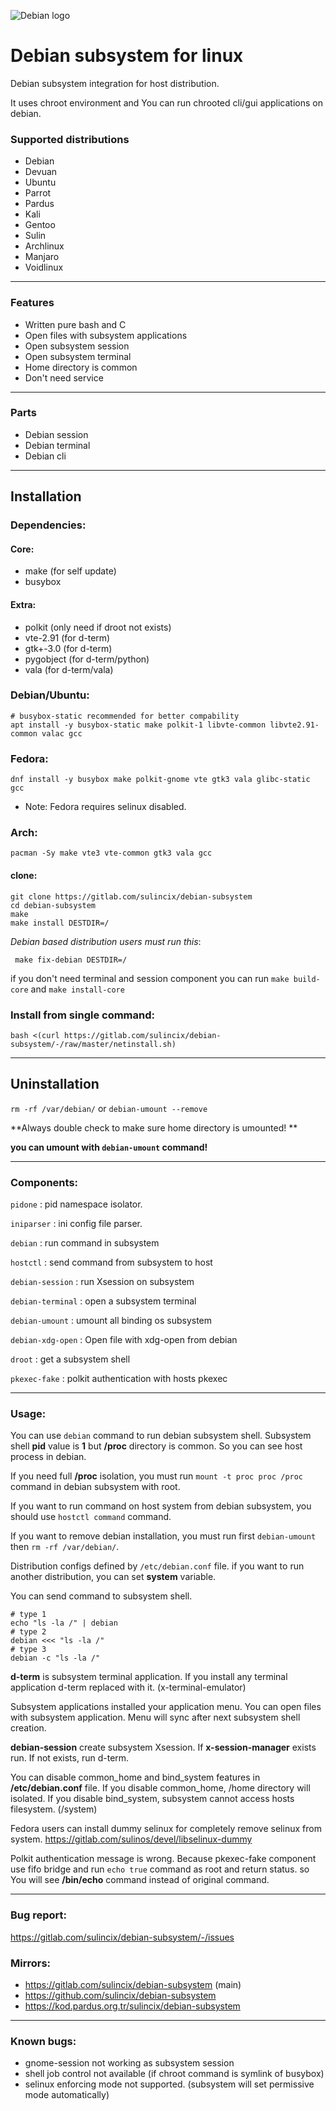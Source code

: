![Debian logo](https://gitlab.com/sulincix/debian-subsystem/-/raw/master/core/debian.svg)
# Debian subsystem for linux
Debian subsystem integration for host distribution.

It uses chroot environment and You can run chrooted cli/gui applications on debian.

### Supported distributions
* Debian
* Devuan
* Ubuntu
* Parrot
* Pardus
* Kali
* Gentoo
* Sulin
* Archlinux
* Manjaro
* Voidlinux

***

### Features
* Written pure bash and C
* Open files with subsystem applications
* Open subsystem session
* Open subsystem terminal
* Home directory is common
* Don't need service

***

### Parts
* Debian session
* Debian terminal
* Debian cli

***
## Installation

### Dependencies:

#### Core:
* make (for self update)
* busybox

#### Extra:
* polkit (only need if droot not exists)
* vte-2.91 (for d-term)
* gtk+-3.0 (for d-term)
* pygobject (for d-term/python)
* vala (for d-term/vala)

### Debian/Ubuntu:
```shell
# busybox-static recommended for better compability
apt install -y busybox-static make polkit-1 libvte-common libvte2.91-common valac gcc
```

### Fedora:
```shell
dnf install -y busybox make polkit-gnome vte gtk3 vala glibc-static gcc
```
- Note: Fedora requires selinux disabled.

### Arch:

```shell
pacman -Sy make vte3 vte-common gtk3 vala gcc
```

#### clone:

```shell
git clone https://gitlab.com/sulincix/debian-subsystem
cd debian-subsystem
make
make install DESTDIR=/
```
*Debian based distribution users must run this*:

```
 make fix-debian DESTDIR=/
```

if you don't need terminal and session component you can run `make build-core` and `make install-core`


### Install from single command:
`bash <(curl https://gitlab.com/sulincix/debian-subsystem/-/raw/master/netinstall.sh)`

***

## Uninstallation

```rm -rf /var/debian/``` or ```debian-umount --remove```

**Always double check to make sure home directory is umounted! **

**you can umount with `debian-umount` command!**

***


### Components:
`pidone`           : pid namespace isolator.

`iniparser`        : ini config file parser.

`debian`           : run command in subsystem

`hostctl`          : send command from subsystem to host

`debian-session`   : run Xsession on subsystem

`debian-terminal`  : open a subsystem terminal

`debian-umount`    : umount all binding os subsystem

`debian-xdg-open`  : Open file with xdg-open from debian

`droot`            : get a subsystem shell

`pkexec-fake`      : polkit authentication with hosts pkexec

***

### Usage:
You can use `debian` command to run debian subsystem shell. Subsystem shell **pid** value is **1** but **/proc** directory is common. So you can see host process in debian.

If you need full **/proc** isolation, you must run `mount -t proc proc /proc` command in debian subsystem with root.

If you want to run command on host system from debian subsystem, you should use `hostctl command` command.


If you want to remove debian installation, you must run first `debian-umount` then `rm -rf /var/debian/`.

Distribution configs defined by `/etc/debian.conf` file. if you want to run another distribution, you can set **system** variable.

You can send command to subsystem shell. 

```shell
# type 1
echo "ls -la /" | debian
# type 2
debian <<< "ls -la /"
# type 3
debian -c "ls -la /"
```

**d-term** is subsystem terminal application. If you install any terminal application d-term replaced with it. (x-terminal-emulator)

Subsystem applications installed your application menu. You can open files with subsystem application. Menu will sync after next subsystem shell creation.

**debian-session** create subsystem Xsession. If **x-session-manager** exists run. If not exists, run d-term.

You can disable common_home and bind_system features in **/etc/debian.conf** file. If you disable common_home, /home directory will isolated. If you disable bind_system, subsystem cannot access hosts filesystem. (/system)

Fedora users can install dummy selinux for completely remove selinux from system.
https://gitlab.com/sulinos/devel/libselinux-dummy

Polkit authentication message is wrong. Because pkexec-fake component use fifo bridge and run `echo true` command as root and return status. so You will see **/bin/echo** command instead of original command.

***

### Bug report:
https://gitlab.com/sulincix/debian-subsystem/-/issues

### Mirrors:
* https://gitlab.com/sulincix/debian-subsystem (main)
* https://github.com/sulincix/debian-subsystem
* https://kod.pardus.org.tr/sulincix/debian-subsystem

***

### Known bugs:
* gnome-session not working as subsystem session
* shell job control not available (if chroot command is symlink of busybox)
* selinux enforcing mode not supported. (subsystem will set permissive mode automatically)
